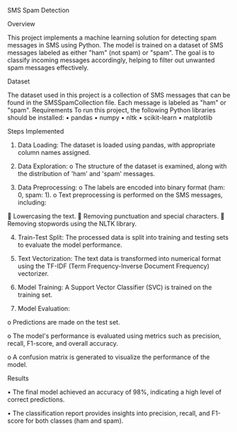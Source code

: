 SMS Spam Detection

Overview

This project implements a machine learning solution for detecting spam messages in SMS using Python. The model is trained on a dataset of SMS messages labeled as either "ham" (not spam) or "spam". The goal is to classify incoming messages accordingly, helping to filter out unwanted spam messages effectively.

Dataset

The dataset used in this project is a collection of SMS messages that can be found in the SMSSpamCollection file. Each message is labeled as "ham" or "spam".
Requirements
To run this project, the following Python libraries should be installed:
•	pandas
•	numpy
•	nltk
•	scikit-learn
•	matplotlib

Steps Implemented

1.	Data Loading: The dataset is loaded using pandas, with appropriate column names assigned.


2.	Data Exploration:
o	The structure of the dataset is examined, along with the distribution of 'ham' and 'spam' messages.

3.	Data Preprocessing:
o	The labels are encoded into binary format (ham: 0, spam: 1).
o	Text preprocessing is performed on the SMS messages, including:

  	Lowercasing the text.
  	Removing punctuation and special characters.
  	Removing stopwords using the NLTK library.
  
4.	Train-Test Split: The processed data is split into training and testing sets to evaluate the model performance.

5.	Text Vectorization: The text data is transformed into numerical format using the TF-IDF (Term Frequency-Inverse Document Frequency) vectorizer.
   
6.	Model Training: A Support Vector Classifier (SVC) is trained on the training set.
    
7.	Model Evaluation:

o	Predictions are made on the test set.

o	The model's performance is evaluated using metrics such as precision, recall, F1-score, and overall accuracy.

o	A confusion matrix is generated to visualize the performance of the model.

Results

•	The final model achieved an accuracy of 98%, indicating a high level of correct predictions.

•	The classification report provides insights into precision, recall, and F1-score for both classes (ham and spam).

